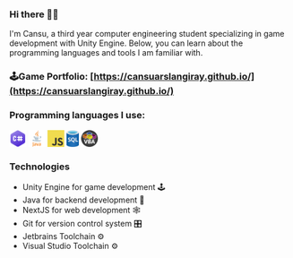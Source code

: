### Hi there 👋🏻

I'm Cansu, a third year computer engineering student specializing in game development with Unity Engine. Below, you can learn about the programming languages and tools I am familiar with.

### 🕹️Game Portfolio: [https://cansuarslangiray.github.io/](https://cansuarslangiray.github.io/)


### Programming languages I use: 
<div>
    <img src="assets/C_Sharp_Logo_2023.svg" alt="C#" height="30">
    <img src="assets/java.png" alt="Java" height="30">
    <img src="assets/javascript.png" alt="JavaScript" height="30">
    <img src="assets/sql.png" alt="SQL" height="30">
    <img src="assets/vba.png" alt="vba" height="30">
</div>


### Technologies
- Unity Engine for game development 🕹️
- Java for backend development 💽
- NextJS for web development 🕸️
- Git for version control system 🎛️
- Jetbrains Toolchain ⚙️
- Visual Studio Toolchain ⚙️
